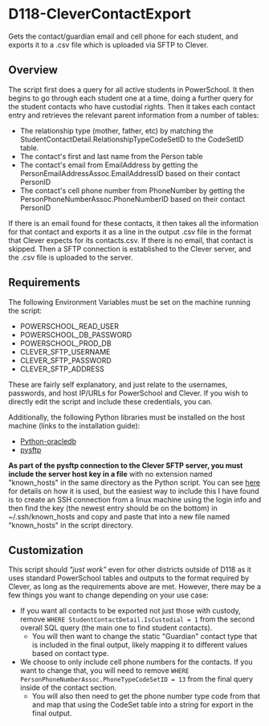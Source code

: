 
# D118-CleverContactExport

Gets the contact/guardian email and cell phone for each student, and exports it to a .csv file which is uploaded via SFTP to Clever.

## Overview

The script first does a query for all active students in PowerSchool. It then begins to go through each student one at a time, doing a further query for the student contacts who have custodial rights.
Then it takes each contact entry and retrieves the relevant parent information from a number of tables:

- The relationship type (mother, father, etc) by matching the StudentContactDetail.RelationshipTypeCodeSetID to the CodeSetID table.
- The contact's first and last name from the Person table
- The contact's email from EmailAddress by getting the PersonEmailAddressAssoc.EmailAddressID based on their contact PersonID
- The contact's cell phone number from PhoneNumber by getting the PersonPhoneNumberAssoc.PhoneNumberID based on their contact PersonID

If there is an email found for these contacts, it then takes all the information for that contact and exports it as a line in the output .csv file in the format that Clever expects for its contacts.csv. If there is no email, that contact is skipped.
Then a SFTP connection is established to the Clever server, and the .csv file is uploaded to the server.

## Requirements

The following Environment Variables must be set on the machine running the script:

- POWERSCHOOL_READ_USER
- POWERSCHOOL_DB_PASSWORD
- POWERSCHOOL_PROD_DB
- CLEVER_SFTP_USERNAME
- CLEVER_SFTP_PASSWORD
- CLEVER_SFTP_ADDRESS

These are fairly self explanatory, and just relate to the usernames, passwords, and host IP/URLs for PowerSchool and Clever. If you wish to directly edit the script and include these credentials, you can.

Additionally, the following Python libraries must be installed on the host machine (links to the installation guide):

- [Python-oracledb](https://python-oracledb.readthedocs.io/en/latest/user_guide/installation.html)
- [pysftp](https://pypi.org/project/pysftp/)

**As part of the pysftp connection to the Clever SFTP server, you must include the server host key in a file** with no extension named "known_hosts" in the same directory as the Python script. You can see [here](https://pysftp.readthedocs.io/en/release_0.2.9/cookbook.html#pysftp-cnopts) for details on how it is used, but the easiest way to include this I have found is to create an SSH connection from a linux machine using the login info and then find the key (the newest entry should be on the bottom) in ~/.ssh/known_hosts and copy and paste that into a new file named "known_hosts" in the script directory.

## Customization

This script should *"just work"* even for other districts outside of D118 as it uses standard PowerSchool tables and outputs to the format required by Clever, as long as the requirements above are met. However, there may be a few things you want to change depending on your use case:

- If you want all contacts to be exported not just those with custody, remove `WHERE StudentContactDetail.IsCustodial = 1` from the second overall SQL query (the main one to find student contacts).
  - You will then want to change the static "Guardian" contact type that is included in the final output, likely mapping it to different values based on contact type.
- We choose to only include cell phone numbers for the contacts. If you want to change that, you will need to remove `WHERE PersonPhoneNumberAssoc.PhoneTypeCodeSetID = 13` from the final query inside of the contact section.
  - You will also then need to get the phone number type code from that and map that using the CodeSet table into a string for export in the final output.
